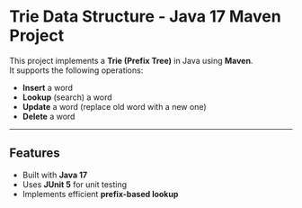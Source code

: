 # Trie Data Structure - Java 17 Maven Project

This project implements a **Trie (Prefix Tree)** in Java using **Maven**.  
It supports the following operations:

- **Insert** a word
- **Lookup** (search) a word
- **Update** a word (replace old word with a new one)
- **Delete** a word

---

## Features
- Built with **Java 17**
- Uses **JUnit 5** for unit testing
- Implements efficient **prefix-based lookup**

